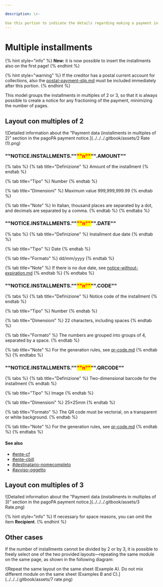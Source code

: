 ```yaml
---

description: \>-  
Use this portion to indicate the details regarding making a payment in installments, if applicable.
---
```


# Multiple installments

{% hint style="info" %} **New:** it is now possible to insert the installments also on the first page! {% endhint %}

{% hint style="warning" %} If the creditor has a postal current account for collections, also the [postal-payment-slip.md](postal-payment-slip.md "mention") must be included immediately after this portion. {% endhint %}

This model groups the installments in multiples of 2 or 3, so that it is always possible to create a notice for any fractioning of the payment, minimizing the number of pages.

## Layout con multiples of 2

![Detailed information about the "Payment data (installments in multiples of 2)” section in the pagoPA payment notice.](../../../.gitbook/assets/2 Rate (1).png)

### ""NOTICE.INSTALLMENTS.""<mark style="color:red;">""n""</mark>"".AMOUNT""

{% tabs %} {% tab title="Definizione" %} Amount of the installment {% endtab %}

{% tab title="Tipo" %} Number {% endtab %}

{% tab title="Dimensioni" %} Maximum value 999,999,999.99 {% endtab %}

{% tab title="Note" %} In Italian, thousand places are separated by a dot, and decimals are separated by a comma. {% endtab %} {% endtabs %}

### ""NOTICE.INSTALLMENTS.""<mark style="color:red;">""n""</mark>"".DATE""

{% tabs %} {% tab title="Definizione" %} Installment due date {% endtab %}

{% tab title="Tipo" %} Date {% endtab %}

{% tab title="Formato" %} dd/mm/yyyy {% endtab %}

{% tab title="Note" %} If there is no due date, see [notice-without-expiration.md](../../../attachment-1/variants/notice-without-expiration.md "mention") {% endtab %} {% endtabs %}

### ""NOTICE.INSTALLMENTS.""<mark style="color:red;">""n""</mark>"".CODE""

{% tabs %} {% tab title="Definizione" %} Notice code of the installment {% endtab %}

{% tab title="Tipo" %} Number {% endtab %}

{% tab title="Dimensioni" %} 22 characters, including spaces {% endtab %}

{% tab title="Formato" %} The numbers are grouped into groups of 4, separated by a space. {% endtab %}

{% tab title="Note" %} For the generation rules, see [qr-code.md](qr-code.md "mention") {% endtab %} {% endtabs %}

### ""NOTICE.INSTALLMENTS.""<mark style="color:red;">""n""</mark>"".QRCODE""

{% tabs %} {% tab title="Definizione" %} Two-dimensional barcode for the installment {% endtab %}

{% tab title="Tipo" %} Image {% endtab %}

{% tab title="Dimensioni" %} 25×25mm {% endtab %}

{% tab title="Formato" %} The QR code must be vectorial, on a transparent or white background. {% endtab %}

{% tab title="Note" %} For the generation rules, see [qr-code.md](qr-code.md "mention") {% endtab %} {% endtabs %}

#### See also

* [#ente-cf](../information-about-the-creditor.md#ente-cf "mention")
* [#ente-cbill](single-installment.md#ente-cbill "mention")
* [#destinatario-nomecompleto](../information-about-the-recipient.md#destinatario-nomecompleto "mention")
* [#avviso-oggetto](../header.md#avviso-oggetto "mention")

## Layout con multiples of 3

![Detailed information about the "Payment data (installments in multiples of 3)” section in the pagoPA payment notice.](../../../.gitbook/assets/3 Rate.png)

{% hint style="info" %} If necessary for space reasons, you can omit the item **Recipient**. {% endhint %}

## Other cases

If the number of installments cannot be divided by 2 or by 3, it is possible to freely select one of the two provided layouts—repeating the same module on the same page, as shown in the following diagram:

![Repeat the same layout on the same sheet (Example A). Do not mix different module on the same sheet (Examples B and C).](../../../.gitbook/assets/7 rate.png)